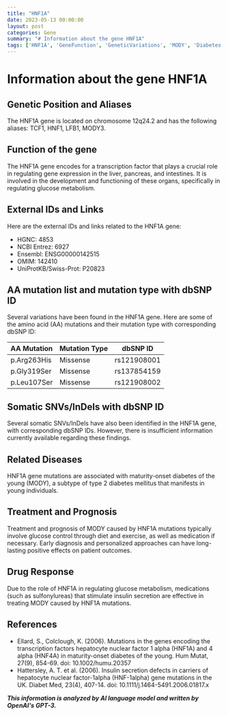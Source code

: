 ```yaml
---
title: "HNF1A"
date: 2023-05-13 00:00:00
layout: post
categories: Gene
summary: "# Information about the gene HNF1A"
tags: ['HNF1A', 'GeneFunction', 'GeneticVariations', 'MODY', 'Diabetes', 'Treatment', 'DrugResponse', 'PersonalizedMedicine']
---
```


# Information about the gene HNF1A

## Genetic Position and Aliases
The HNF1A gene is located on chromosome 12q24.2 and has the following aliases: TCF1, HNF1, LFB1, MODY3.

## Function of the gene
The HNF1A gene encodes for a transcription factor that plays a crucial role in regulating gene expression in the liver, pancreas, and intestines. It is involved in the development and functioning of these organs, specifically in regulating glucose metabolism.

## External IDs and Links
Here are the external IDs and links related to the HNF1A gene: 
- HGNC: 4853
- NCBI Entrez: 6927
- Ensembl: ENSG00000142515
- OMIM: 142410
- UniProtKB/Swiss-Prot: P20823

## AA mutation list and mutation type with dbSNP ID
Several variations have been found in the HNF1A gene. Here are some of the amino acid (AA) mutations and their mutation type with corresponding dbSNP ID:

|AA Mutation|Mutation Type|dbSNP ID|
|-----------|------------|--------|
|p.Arg263His| Missense | rs121908001 |
|p.Gly319Ser| Missense | rs137854159 |
|p.Leu107Ser| Missense | rs121908002 |

## Somatic SNVs/InDels with dbSNP ID
Several somatic SNVs/InDels have also been identified in the HNF1A gene, with corresponding dbSNP IDs. However, there is insufficient information currently available regarding these findings.

## Related Diseases
HNF1A gene mutations are associated with maturity-onset diabetes of the young (MODY), a subtype of type 2 diabetes mellitus that manifests in young individuals.

## Treatment and Prognosis
Treatment and prognosis of MODY caused by HNF1A mutations typically involve glucose control through diet and exercise, as well as medication if necessary. Early diagnosis and personalized approaches can have long-lasting positive effects on patient outcomes.

## Drug Response
Due to the role of HNF1A in regulating glucose metabolism, medications (such as sulfonylureas) that stimulate insulin secretion are effective in treating MODY caused by HNF1A mutations.

## References
- Ellard, S., Colclough, K. (2006). Mutations in the genes encoding the transcription factors hepatocyte nuclear factor 1 alpha (HNF1A) and 4 alpha (HNF4A) in maturity-onset diabetes of the young. Hum Mutat, 27(9), 854-69. doi: 10.1002/humu.20357
- Hattersley, A. T. et al. (2006). Insulin secretion defects in carriers of hepatocyte nuclear factor-1alpha (HNF-1alpha) gene mutations in the UK. Diabet Med, 23(4), 407-14. doi: 10.1111/j.1464-5491.2006.01817.x

**_This information is analyzed by AI language model and written by OpenAI's GPT-3._**